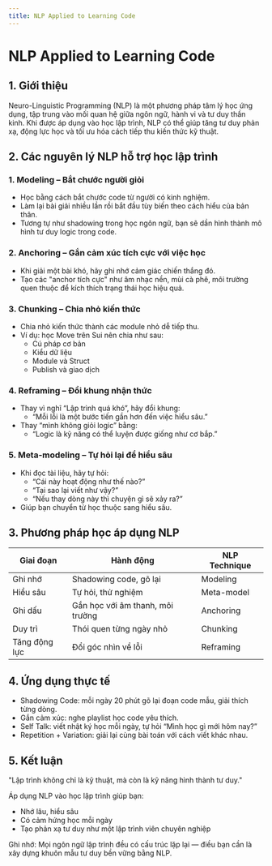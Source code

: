 ```yaml
---
title: NLP Applied to Learning Code
---
```


# NLP Applied to Learning Code

## 1. Giới thiệu

Neuro-Linguistic Programming (NLP) là một phương pháp tâm lý học ứng dụng, tập trung vào mối quan hệ giữa ngôn ngữ, hành vi và tư duy thần kinh. Khi được áp dụng vào học lập trình, NLP có thể giúp tăng tư duy phản xạ, động lực học và tối ưu hóa cách tiếp thu kiến thức kỹ thuật.

## 2. Các nguyên lý NLP hỗ trợ học lập trình

### 1. Modeling – Bắt chước người giỏi
- Học bằng cách bắt chước code từ người có kinh nghiệm.
- Làm lại bài giải nhiều lần rồi bắt đầu tùy biến theo cách hiểu của bản thân.
- Tương tự như shadowing trong học ngôn ngữ, bạn sẽ dần hình thành mô hình tư duy logic trong code.

### 2. Anchoring – Gắn cảm xúc tích cực với việc học
- Khi giải một bài khó, hãy ghi nhớ cảm giác chiến thắng đó.
- Tạo các "anchor tích cực" như âm nhạc nền, mùi cà phê, môi trường quen thuộc để kích thích trạng thái học hiệu quả.

### 3. Chunking – Chia nhỏ kiến thức
- Chia nhỏ kiến thức thành các module nhỏ dễ tiếp thu.
- Ví dụ: học Move trên Sui nên chia như sau:
  - Cú pháp cơ bản
  - Kiểu dữ liệu
  - Module và Struct
  - Publish và giao dịch

### 4. Reframing – Đổi khung nhận thức
- Thay vì nghĩ “Lập trình quá khó”, hãy đổi khung:
  - “Mỗi lỗi là một bước tiến gần hơn đến việc hiểu sâu.”
- Thay “mình không giỏi logic” bằng:
  - “Logic là kỹ năng có thể luyện được giống như cơ bắp.”

### 5. Meta-modeling – Tự hỏi lại để hiểu sâu
- Khi đọc tài liệu, hãy tự hỏi:
  - “Cái này hoạt động như thế nào?”
  - “Tại sao lại viết như vậy?”
  - “Nếu thay dòng này thì chuyện gì sẽ xảy ra?”
- Giúp bạn chuyển từ học thuộc sang hiểu sâu.

## 3. Phương pháp học áp dụng NLP

| Giai đoạn | Hành động | NLP Technique |
|----------|-----------|---------------|
| Ghi nhớ   | Shadowing code, gõ lại | Modeling |
| Hiểu sâu | Tự hỏi, thử nghiệm | Meta-model |
| Ghi dấu  | Gắn học với âm thanh, môi trường | Anchoring |
| Duy trì  | Thói quen từng ngày nhỏ | Chunking |
| Tăng động lực | Đổi góc nhìn về lỗi | Reframing |

## 4. Ứng dụng thực tế

- Shadowing Code: mỗi ngày 20 phút gõ lại đoạn code mẫu, giải thích từng dòng.
- Gắn cảm xúc: nghe playlist học code yêu thích.
- Self Talk: viết nhật ký học mỗi ngày, tự hỏi “Mình học gì mới hôm nay?”
- Repetition + Variation: giải lại cùng bài toán với cách viết khác nhau.

## 5. Kết luận

"Lập trình không chỉ là kỹ thuật, mà còn là kỹ năng hình thành tư duy."

Áp dụng NLP vào học lập trình giúp bạn:
- Nhớ lâu, hiểu sâu
- Có cảm hứng học mỗi ngày
- Tạo phản xạ tư duy như một lập trình viên chuyên nghiệp

Ghi nhớ: Mọi ngôn ngữ lập trình đều có cấu trúc lặp lại — điều bạn cần là xây dựng khuôn mẫu tư duy bền vững bằng NLP.

